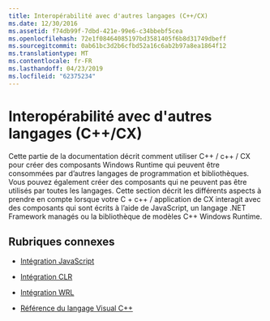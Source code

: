 ```yaml
---
title: Interopérabilité avec d'autres langages (C++/CX)
ms.date: 12/30/2016
ms.assetid: f74db99f-7dbd-421e-99e6-c34bbebf5cea
ms.openlocfilehash: 72e1f08464085197bd3581405f6b8d31749dbeff
ms.sourcegitcommit: 0ab61bc3d2b6cfbd52a16c6ab2b97a8ea1864f12
ms.translationtype: MT
ms.contentlocale: fr-FR
ms.lasthandoff: 04/23/2019
ms.locfileid: "62375234"
---
```

# <a name="interoperating-with-other-languages-ccx"></a>Interopérabilité avec d'autres langages (C++/CX)

Cette partie de la documentation décrit comment utiliser C++ / c++ / CX pour créer des composants Windows Runtime qui peuvent être consommées par d’autres langages de programmation et bibliothèques. Vous pouvez également créer des composants qui ne peuvent pas être utilisés par toutes les langages. Cette section décrit les différents aspects à prendre en compte lorsque votre C + c++ / application de CX interagit avec des composants qui sont écrits à l’aide de JavaScript, un langage .NET Framework managés ou la bibliothèque de modèles C++ Windows Runtime.

## <a name="related-topics"></a>Rubriques connexes

- [Intégration JavaScript](../cppcx/javascript-integration-c-cx.md)

- [Intégration CLR](../cppcx/clr-integration-c-cx.md)

- [Intégration WRL](../cppcx/wrl-integration-c-cx.md)

- [Référence du langage Visual C++](../cppcx/visual-c-language-reference-c-cx.md)
